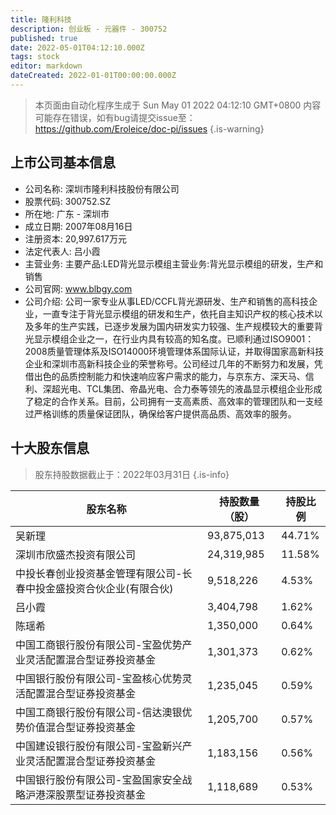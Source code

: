 ```yaml
---
title: 隆利科技
description: 创业板 - 元器件 - 300752
published: true
date: 2022-05-01T04:12:10.000Z
tags: stock
editor: markdown
dateCreated: 2022-01-01T00:00:00.000Z
---
```


> 本页面由自动化程序生成于 Sun May 01 2022 04:12:10 GMT+0800
> 内容可能存在错误，如有bug请提交issue至：https://github.com/Eroleice/doc-pi/issues
{.is-warning}

## 上市公司基本信息
- 公司名称: 深圳市隆利科技股份有限公司
- 股票代码: 300752.SZ
- 所在地: 广东 - 深圳市
- 成立日期: 2007年08月16日
- 注册资本: 20,997.617万元
- 法定代表人: 吕小霞
- 主营业务: 主要产品:LED背光显示模组主营业务:背光显示模组的研发，生产和销售
- 公司官网: www.blbgy.com
- 公司介绍: 公司一家专业从事LED/CCFL背光源研发、生产和销售的高科技企业，一直专注于背光显示模组的研发和生产，依托自主知识产权的核心技术以及多年的生产实践，已逐步发展为国内研发实力较强、生产规模较大的重要背光显示模组企业之一，在行业内具有较高的知名度。已顺利通过ISO9001：2008质量管理体系及ISO14000环境管理体系国际认证，并取得国家高新科技企业和深圳市高新科技企业的荣誉称号。公司经过几年的不断努力和发展，凭借出色的品质控制能力和快速响应客户需求的能力，与京东方、深天马、信利、深超光电、TCL集团、帝晶光电、合力泰等领先的液晶显示模组企业形成了稳定的合作关系。目前，公司拥有一支高素质、高效率的管理团队和一支经过严格训练的质量保证团队，确保给客户提供高品质、高效率的服务。


## 十大股东信息
> 股东持股数据截止于：2022年03月31日
{.is-info}

| 股东名称 | 持股数量（股） | 持股比例 |
| --- | --- | --- |
| 吴新理 | 93,875,013 | 44.71% |
| 深圳市欣盛杰投资有限公司 | 24,319,985 | 11.58% |
| 中投长春创业投资基金管理有限公司-长春中投金盛投资合伙企业(有限合伙) | 9,518,226 | 4.53% |
| 吕小霞 | 3,404,798 | 1.62% |
| 陈瑶希 | 1,350,000 | 0.64% |
| 中国工商银行股份有限公司-宝盈优势产业灵活配置混合型证券投资基金 | 1,301,373 | 0.62% |
| 中国银行股份有限公司-宝盈核心优势灵活配置混合型证券投资基金 | 1,235,045 | 0.59% |
| 中国工商银行股份有限公司-信达澳银优势价值混合型证券投资基金 | 1,205,700 | 0.57% |
| 中国建设银行股份有限公司-宝盈新兴产业灵活配置混合型证券投资基金 | 1,183,156 | 0.56% |
| 中国银行股份有限公司-宝盈国家安全战略沪港深股票型证券投资基金 | 1,118,689 | 0.53% |




